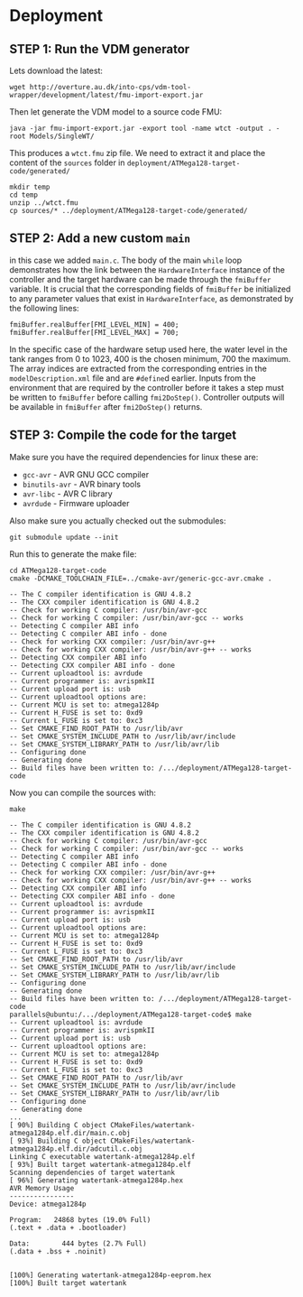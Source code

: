 
# Deployment

## STEP 1: Run the VDM generator

Lets download the latest:

```
wget http://overture.au.dk/into-cps/vdm-tool-wrapper/development/latest/fmu-import-export.jar
```

Then let generate the VDM model to a source code FMU:

```
java -jar fmu-import-export.jar -export tool -name wtct -output . -root Models/SingleWT/
```

This produces a `wtct.fmu` zip file. We need to extract it and place the content of the `sources` folder in `deployment/ATMega128-target-code/generated/`

```
mkdir temp
cd temp
unzip ../wtct.fmu
cp sources/* ../deployment/ATMega128-target-code/generated/
```

## STEP 2: Add a new custom `main`

in this case we added `main.c`.  The body of the main ```while``` loop demonstrates how the link between the ```HardwareInterface``` instance of the controller and the target hardware can be made through the ```fmiBuffer``` variable.  It is crucial that the corresponding fields of ```fmiBuffer``` be initialized to any parameter values that exist in ```HardwareInterface```, as demonstrated by the following lines:
```
fmiBuffer.realBuffer[FMI_LEVEL_MIN] = 400;
fmiBuffer.realBuffer[FMI_LEVEL_MAX] = 700;
```
In the specific case of the hardware setup used here, the water level in the tank ranges from 0 to 1023, 400 is the chosen minimum, 700 the maximum.  The array indices are extracted from the corresponding entries in the ```modelDescription.xml``` file and are ```#define```d earlier.  Inputs from the environment that are required by the controller before  it takes a step must be written to ```fmiBuffer``` before calling ```fmi2DoStep()```.  Controller outputs will be available in ```fmiBuffer``` after ```fmi2DoStep()``` returns.


## STEP 3: Compile the code for the target

Make sure you have the required dependencies for linux these are: 

* `gcc-avr` - AVR GNU GCC compiler
* `binutils-avr` - AVR binary tools
* `avr-libc` - AVR C library
* `avrdude` - Firmware uploader

Also make sure you actually checked out the submodules:

```
git submodule update --init
```

Run this to generate the make file:

```
cd ATMega128-target-code
cmake -DCMAKE_TOOLCHAIN_FILE=../cmake-avr/generic-gcc-avr.cmake .
```

```
-- The C compiler identification is GNU 4.8.2
-- The CXX compiler identification is GNU 4.8.2
-- Check for working C compiler: /usr/bin/avr-gcc
-- Check for working C compiler: /usr/bin/avr-gcc -- works
-- Detecting C compiler ABI info
-- Detecting C compiler ABI info - done
-- Check for working CXX compiler: /usr/bin/avr-g++
-- Check for working CXX compiler: /usr/bin/avr-g++ -- works
-- Detecting CXX compiler ABI info
-- Detecting CXX compiler ABI info - done
-- Current uploadtool is: avrdude
-- Current programmer is: avrispmkII
-- Current upload port is: usb
-- Current uploadtool options are: 
-- Current MCU is set to: atmega1284p
-- Current H_FUSE is set to: 0xd9
-- Current L_FUSE is set to: 0xc3
-- Set CMAKE_FIND_ROOT_PATH to /usr/lib/avr
-- Set CMAKE_SYSTEM_INCLUDE_PATH to /usr/lib/avr/include
-- Set CMAKE_SYSTEM_LIBRARY_PATH to /usr/lib/avr/lib
-- Configuring done
-- Generating done
-- Build files have been written to: /.../deployment/ATMega128-target-code
```

Now you can compile the sources with: 

```
make
```

```
-- The C compiler identification is GNU 4.8.2
-- The CXX compiler identification is GNU 4.8.2
-- Check for working C compiler: /usr/bin/avr-gcc
-- Check for working C compiler: /usr/bin/avr-gcc -- works
-- Detecting C compiler ABI info
-- Detecting C compiler ABI info - done
-- Check for working CXX compiler: /usr/bin/avr-g++
-- Check for working CXX compiler: /usr/bin/avr-g++ -- works
-- Detecting CXX compiler ABI info
-- Detecting CXX compiler ABI info - done
-- Current uploadtool is: avrdude
-- Current programmer is: avrispmkII
-- Current upload port is: usb
-- Current uploadtool options are: 
-- Current MCU is set to: atmega1284p
-- Current H_FUSE is set to: 0xd9
-- Current L_FUSE is set to: 0xc3
-- Set CMAKE_FIND_ROOT_PATH to /usr/lib/avr
-- Set CMAKE_SYSTEM_INCLUDE_PATH to /usr/lib/avr/include
-- Set CMAKE_SYSTEM_LIBRARY_PATH to /usr/lib/avr/lib
-- Configuring done
-- Generating done
-- Build files have been written to: /.../deployment/ATMega128-target-code
parallels@ubuntu:/.../deployment/ATMega128-target-code$ make
-- Current uploadtool is: avrdude
-- Current programmer is: avrispmkII
-- Current upload port is: usb
-- Current uploadtool options are: 
-- Current MCU is set to: atmega1284p
-- Current H_FUSE is set to: 0xd9
-- Current L_FUSE is set to: 0xc3
-- Set CMAKE_FIND_ROOT_PATH to /usr/lib/avr
-- Set CMAKE_SYSTEM_INCLUDE_PATH to /usr/lib/avr/include
-- Set CMAKE_SYSTEM_LIBRARY_PATH to /usr/lib/avr/lib
-- Configuring done
-- Generating done
...
[ 90%] Building C object CMakeFiles/watertank-atmega1284p.elf.dir/main.c.obj
[ 93%] Building C object CMakeFiles/watertank-atmega1284p.elf.dir/adcutil.c.obj
Linking C executable watertank-atmega1284p.elf
[ 93%] Built target watertank-atmega1284p.elf
Scanning dependencies of target watertank
[ 96%] Generating watertank-atmega1284p.hex
AVR Memory Usage
----------------
Device: atmega1284p

Program:   24868 bytes (19.0% Full)
(.text + .data + .bootloader)

Data:        444 bytes (2.7% Full)
(.data + .bss + .noinit)


[100%] Generating watertank-atmega1284p-eeprom.hex
[100%] Built target watertank
```

